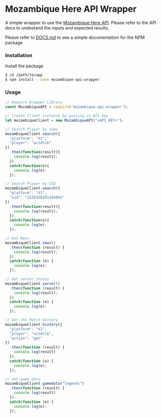 # Mozambique Here API Wrapper
A simple wrapper to use the [Mozambique Here API](https://github.com/HugoDerave/ApexLegendsAPI/blob/master/README.md). Please refer to the API docs to undestand the inputs and expected results.

Please refer to [DOCS.md](https://github.com/King-BR/mozambique-api-wrapper/blob/master/DOCS.md) to see a simple documentation for the NPM package

### Installation

Install the package

```sh
$ cd /path/to/app
$ npm install --save mozambique-api-wrapper
```

### Usage

```js
// Require Wrapper Library
const MozambiqueAPI = require('mozambique-api-wrapper');

// Create Client instance by passing in API key
let mozambiqueClient = new MozambiqueAPI("<API_KEY>");

// Search Player by name
mozambiqueClient.search({
  "platform": "X1",
  "player": "acidtib"
})
  .then(function(result){
    console.log(result);
  }).
  catch(function(e){
    console.log(e);
  });

// Search Player by UID
mozambiqueClient.search({
  "platform": "X1",
  "uid": "2535428181264092"
})
  .then(function(result){
    console.log(result);
  }).
  catch(function(e){
    console.log(e);
  });

// Get News
mozambiqueClient.news()
  .then(function (result) {
    console.log(result);
  }).
  catch(function (e) {
    console.log(e);
  });

// Get server status
mozambiqueClient.server()
  .then(function (result) {
    console.log(result);
  }).
  catch(function (e) {
    console.log(e);
  });

// Get the Match History
mozambiqueClient.history({
  "platform": "X1",
  "player": "acidtib",
  "action": "get"
})
  .then(function (result) {
    console.log(result)
  }).
  catch(function (e) {
    console.log(e);
  });

// Get game data
mozambiqueClient.gamedata("legends")
  .then(function (result) {
    console.log(result)
  }).
  catch(function (e) {
    console.log(e);
  });
```

